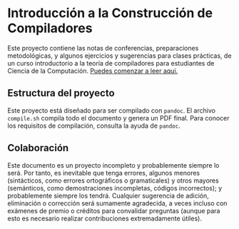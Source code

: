 # Introducción a la Construcción de Compiladores

Este proyecto contiene las notas de conferencias, preparaciones metodológicas, y algunos ejercicios y sugerencias para clases prácticas, de un curso introductorio a la teoría de compiladores para estudiantes de Ciencia de la Computación. [Puedes comenzar a leer aquí.](Prefacio.md)

## Estructura del proyecto

Este proyecto está diseñado para ser compilado con `pandoc`. El archivo `compile.sh` compila todo el documento y genera un PDF final. Para conocer los requisitos de compilación, consulta la ayuda de `pandoc`.

## Colaboración

Este documento es un proyecto incompleto y probablemente siempre lo será. Por tanto, es inevitable que tenga errores, algunos menores (sintácticos, como errores ortográficos o gramaticales) y otros mayores (semánticos, como demostraciones incompletas, códigos incorrectos); y probablemente siempre los tendrá. Cualquier sugerencia de adición, eliminación o corrección será sumamente agradecida, a veces incluso con exámenes de premio o créditos para convalidar preguntas (aunque para esto es necesario realizar contribuciones extremadamente útiles).
